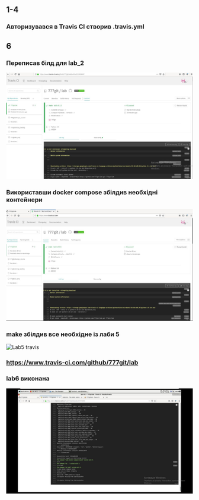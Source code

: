 ## 1-4
### Авторизувався в Travis CI створив .travis.yml
## 6
### Переписав білд для lab_2
![lab2 travis](lab_2.jpeg)
### Використавши docker compose збілдив необхідні контейнери
![Lab4 travis](lab4.jpeg)
### make збілдив все необхідне із лаби 5
![Lab5 travis](lab6.jpeg)
### https://www.travis-ci.com/github/777git/lab
### lab6 виконана
![Travis output](end.jpeg)